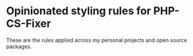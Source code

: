# Opinionated styling rules for PHP-CS-Fixer

These are the rules applied across my personal projects and open source packages.
